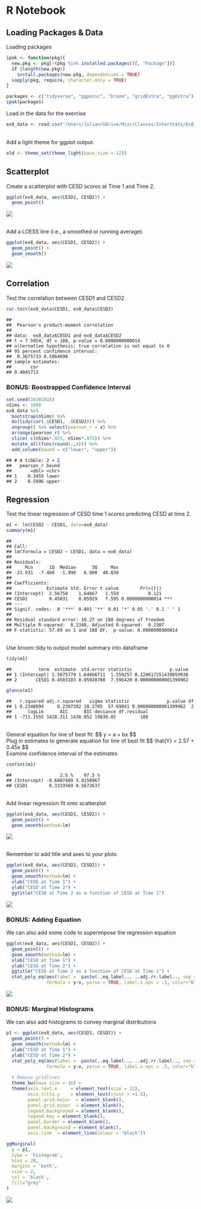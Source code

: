 # R Notebook

## Loading Packages & Data

Loading packages

```r
ipak <- function(pkg){
  new.pkg <- pkg[!(pkg %in% installed.packages()[, "Package"])]
  if (length(new.pkg)) 
    install.packages(new.pkg, dependencies = TRUE)
  sapply(pkg, require, character.only = TRUE)
}

packages <- c("tidyverse", "ggpmisc", "broom", "gridExtra", "ggExtra")
ipak(packages)
```


Load in the data for the exercise

```r
ex8_data <- read.csv("/Users/Julian/GDrive/Misc/Classes/InterStats/Ex8_LabData.csv") %>% tbl_df()
```

<br />
Add a light theme for ggplot output.

```r
old <- theme_set(theme_light(base_size = 12))
```

## Scatterplot

Create a scatterplot with CESD scores at Time 1 and Time 2. 

```r
ggplot(ex8_data, aes(CESD1, CESD2)) + 
  geom_point()
```

![](ex8_nb_files/figure-html/Test-1.png)<!-- -->

<br />
Add a LOESS line (i.e., a smoothed or running average).

```r
ggplot(ex8_data, aes(CESD1, CESD2)) + 
  geom_point() + 
  geom_smooth()
```

![](ex8_nb_files/figure-html/unnamed-chunk-4-1.png)<!-- -->

## Correlation

Test the correlation between CESD1 and CESD2. 

```r
cor.test(ex8_data$CESD1, ex8_data$CESD2)
```

```
## 
## 	Pearson's product-moment correlation
## 
## data:  ex8_data$CESD1 and ex8_data$CESD2
## t = 7.5954, df = 188, p-value = 0.0000000000014
## alternative hypothesis: true correlation is not equal to 0
## 95 percent confidence interval:
##  0.3675733 0.5864698
## sample estimates:
##       cor 
## 0.4845713
```

### BONUS: Boostrapped Confidence Interval

```r
set.seed(10302016)
nSims <- 1000
ex8_data %>% 
  bootstrap(nSims) %>% 
  do(tidy(cor(.$CESD1, .$CESD2))) %>% 
  ungroup() %>% select(pearson_r = x) %>% 
  arrange(pearson_r) %>% 
  slice( c(nSims*.025, nSims*.975)) %>% 
  mutate_all(funs(round(.,4))) %>% 
  add_column(bound = c("lower", "upper"))
```

```
## # A tibble: 2 × 2
##   pearson_r bound
##       <dbl> <chr>
## 1    0.3455 lower
## 2    0.5996 upper
```

## Regression

Test the linear regression of CESD time 1 scores predicting CESD at time 2.    

```r
m1 <- lm(CESD2 ~ CESD1, data=ex8_data)
summary(m1)
```

```
## 
## Call:
## lm(formula = CESD2 ~ CESD1, data = ex8_data)
## 
## Residuals:
##     Min      1Q  Median      3Q     Max 
## -21.931  -7.460  -1.998   6.900  40.830 
## 
## Coefficients:
##             Estimate Std. Error t value        Pr(>|t|)    
## (Intercept)  2.56758    1.64667   1.559           0.121    
## CESD1        0.45031    0.05929   7.595 0.0000000000014 ***
## ---
## Signif. codes:  0 '***' 0.001 '**' 0.01 '*' 0.05 '.' 0.1 ' ' 1
## 
## Residual standard error: 10.27 on 188 degrees of freedom
## Multiple R-squared:  0.2348,	Adjusted R-squared:  0.2307 
## F-statistic: 57.69 on 1 and 188 DF,  p-value: 0.0000000000014
```

<br />
Use broom::tidy to output model summary into dataframe 

```r
tidy(m1)
```

```
##          term  estimate  std.error statistic              p.value
## 1 (Intercept) 2.5675779 1.64666711  1.559257 0.120617251439059936
## 2       CESD1 0.4503103 0.05928708  7.595420 0.000000000001399962
```

```r
glance(m1)
```

```
##   r.squared adj.r.squared   sigma statistic              p.value df
## 1 0.2348094     0.2307392 10.2705  57.69041 0.000000000001399962  2
##      logLik      AIC      BIC deviance df.residual
## 1 -711.1555 1428.311 1438.052 19830.85         188
```

<br />
General equation for line of best fit:
$$
y = a + bx
$$
<br />
Plug in estimates to generate equation for line of best fit
$$
\hat{Y} = 2.57 + 0.45x
$$

<br />
Examine confidence interval of the estimates

```r
confint(m1)
```

```
##                  2.5 %    97.5 %
## (Intercept) -0.6807409 5.8158967
## CESD1        0.3333569 0.5672637
```

<br />
Add linear regression fit onto scatterplot

```r
ggplot(ex8_data, aes(CESD1, CESD2)) + 
  geom_point() + 
  geom_smooth(method=lm)
```

![](ex8_nb_files/figure-html/unnamed-chunk-10-1.png)<!-- -->

<br />
Remember to add title and axes to your plots

```r
ggplot(ex8_data, aes(CESD1, CESD2)) + 
  geom_point() + 
  geom_smooth(method=lm) + 
  xlab("CESD at Time 1") + 
  ylab("CESD at Time 2") + 
  ggtitle("CESD at Time 2 as a function of CESD at Time 1")
```

![](ex8_nb_files/figure-html/unnamed-chunk-11-1.png)<!-- -->

### BONUS: Adding Equation
We can also add some code to superimpose the regression equation

```r
ggplot(ex8_data, aes(CESD1, CESD2)) + 
  geom_point() + 
  geom_smooth(method=lm) +
  xlab("CESD at Time 1") + 
  ylab("CESD at Time 2") + 
  ggtitle("CESD at Time 2 as a function of CESD at Time 1") +
  stat_poly_eq(aes(label =  paste(..eq.label.., ..adj.rr.label.., sep = "~~~~")),
               formula = y~x, parse = TRUE, label.x.npc = .5, color="blue")
```

![](ex8_nb_files/figure-html/unnamed-chunk-12-1.png)<!-- -->

### BONUS: Marginal Histograms
We can also add histograms to convey marginal distributions


```r
p1 <- ggplot(ex8_data, aes(CESD1, CESD2)) + 
  geom_point() + 
  geom_smooth(method=lm) +
  xlab("CESD at Time 1") + 
  ylab("CESD at Time 2") + 
  stat_poly_eq(aes(label =  paste(..eq.label.., ..adj.rr.label.., sep = "~~~~")),
               formula = y~x, parse = TRUE, label.x.npc = .5, color="blue") + 
  
  # Remove gridlines 
  theme_bw(base_size = 16) +
  theme(axis.text.x     = element_text(size = 12),
        axis.title.y    = element_text(vjust = +1.5),
        panel.grid.major  = element_blank(),
        panel.grid.minor  = element_blank(),
        legend.background = element_blank(),
        legend.key = element_blank(),
        panel.border = element_blank(),
        panel.background = element_blank(),
        axis.line  = element_line(colour = "black"))

ggMarginal(
  p = p1,
  type = 'histogram',
  bins = 20,
  margins = 'both',
  size = 2,
  col = 'black',
  fill="grey"
)
```

![](ex8_nb_files/figure-html/unnamed-chunk-13-1.png)<!-- -->

